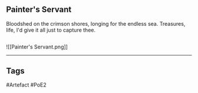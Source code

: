 ## Painter's Servant
Bloodshed on the crimson shores,
longing for the endless sea.
Treasures, life, I'd give it all
just to capture thee.
##
![[Painter's Servant.png]]

---
## Tags
#Artefact
#PoE2